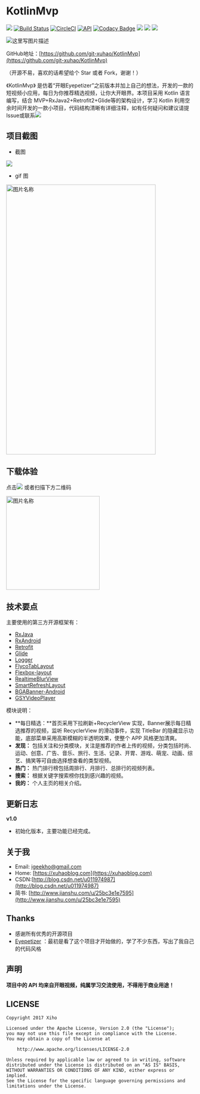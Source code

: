 # KotlinMvp

[![](https://jitpack.io/v/git-xuhao/KotlinMvp.svg)](https://jitpack.io/#git-xuhao/KotlinMvp)
[![Build Status](https://travis-ci.org/git-xuhao/KotlinMvp.svg?branch=master)](https://travis-ci.org/git-xuhao/KotlinMvp)
[![CircleCI](https://circleci.com/gh/git-xuhao/KotlinMvp/tree/master.svg?style=svg)](https://circleci.com/gh/git-xuhao/KotlinMvp/tree/master)
[![API](https://img.shields.io/badge/API-19%2B-brightgreen.svg?style=flat)](https://android-arsenal.com/api?level=19)
[![Codacy Badge](https://api.codacy.com/project/badge/Grade/0ee634e0cc3042f8a98e33d6135f39a6)](https://www.codacy.com/app/git-xuhao/KotlinMvp?utm_source=github.com&amp;utm_medium=referral&amp;utm_content=git-xuhao/KotlinMvp&amp;utm_campaign=Badge_Grade)
[![](https://img.shields.io/badge/Author-xuhao-red.svg)](http://xuhaoblog.com)
[![](https://img.shields.io/badge/QQ-504105930-blue.svg)](http://xuhaoblog.com)
[![](https://img.shields.io/badge/LICENSE-2.0-green.svg)](https://www.apache.org/licenses/LICENSE-2.0.html)

![这里写图片描述](http://oyp2zrwnm.bkt.clouddn.com/ic_launcher.png)

GitHub地址：[https://github.com/git-xuhao/KotlinMvp](https://github.com/git-xuhao/KotlinMvp)

（开源不易，喜欢的话希望给个 Star 或者 Fork，谢谢！）

《KotlinMvp》 是仿着“开眼Eyepetizer”之前版本并加上自己的想法，开发的一款的短视频小应用，每日为你推荐精选视频，让你大开眼界。本项目采用 Kotlin 语言编写，结合 MVP+RxJava2+Retrofit2+Glide等的架构设计，学习 Kotlin 利用空余时间开发的一款小项目，代码结构清晰有详细注释，如有任何疑问和建议请提 Issue或联系[![](https://img.shields.io/badge/Gmail:-igeekho@gmail.com-blue.svg)]()

## 项目截图

- 截图

![](http://oyp2zrwnm.bkt.clouddn.com/pt2017_12_09_10_27_10.jpg)

- gif 图
<img src="http://oyp2zrwnm.bkt.clouddn.com/kotlin-mvp.gif" width = "400" height = "720" alt="图片名称" align=center />

## 下载体验

点击[![](https://img.shields.io/badge/Download-apk-green.svg)](https://fir.im/kotlinmvp) 或者扫描下方二维码

<img src="http://oyp2zrwnm.bkt.clouddn.com/QR-code-kotlin-mvp.png" width = "250" height = "250" alt="图片名称" align=center />



## 技术要点
主要使用的第三方开源框架有：

 - [RxJava](https://github.com/ReactiveX/RxJava)
 - [RxAndroid](https://github.com/ReactiveX/RxAndroid)
 - [Retrofit](https://github.com/square/retrofit)
 - [Glide](https://github.com/bumptech/glide)
 - [Logger](https://github.com/orhanobut/logger)
 - [FlycoTabLayout](https://github.com/H07000223/FlycoTabLayout)
 - [Flexbox-layout](https://github.com/google/flexbox-layout)
 - [RealtimeBlurView](https://github.com/mmin18/RealtimeBlurView)
 - [SmartRefreshLayout](https://github.com/scwang90/SmartRefreshLayout)
 - [BGABanner-Android](https://github.com/bingoogolapple/BGABanner-Android)
 - [GSYVideoPlayer](https://github.com/CarGuo/GSYVideoPlayer)

模块说明：
 
 - **每日精选：**首页采用下拉刷新+RecyclerView 实现，Banner展示每日精选推荐的视频，监听 RecyclerView 的滑动事件，实现 TitleBar 的隐藏显示功能，底部菜单采用高斯模糊的半透明效果，使整个 APP 风格更加清爽。
 - **发现：** 包括关注和分类模块，关注是推荐的作者上传的视频，分类包括时尚、运动、创意、广告、音乐、旅行、生活、记录、开胃、游戏、萌宠、动画、综艺、搞笑等可自由选择想查看的类型视频。
 - **热门：** 热门排行榜包括周排行、月排行、总排行的视频列表。
 - **搜索：** 根据关键字搜索榜你找到感兴趣的视频。
 - **我的：** 个人主页的相关介绍。

## 更新日志

**v1.0**

 - 初始化版本，主要功能已经完成。

## 关于我

 - Email: igeekho@gmail.com
 - Home: [https://xuhaoblog.com](https://xuhaoblog.com)
 - CSDN:[http://blog.csdn.net/u011974987](http://blog.csdn.net/u011974987)
 - 简书: [http://www.jianshu.com/u/25bc3e1e7595](http://www.jianshu.com/u/25bc3e1e7595)

## Thanks

- 感谢所有优秀的开源项目
- [Eyepetizer](https://github.com/kaikaixue/Eyepetizer) ：最初是看了这个项目才开始做的，学了不少东西，写出了我自己的代码风格

## 声明
**项目中的 API 均来自开眼视频，纯属学习交流使用，不得用于商业用途！**
 
## LICENSE
```
Copyright 2017 Xiho

Licensed under the Apache License, Version 2.0 (the "License");
you may not use this file except in compliance with the License.
You may obtain a copy of the License at

    http://www.apache.org/licenses/LICENSE-2.0

Unless required by applicable law or agreed to in writing, software
distributed under the License is distributed on an "AS IS" BASIS,
WITHOUT WARRANTIES OR CONDITIONS OF ANY KIND, either express or implied.
See the License for the specific language governing permissions and
limitations under the License.
```

